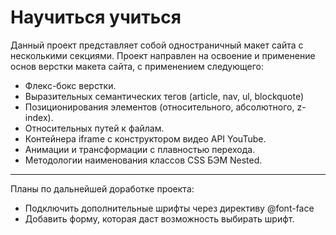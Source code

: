 # Научиться учиться
Данный проект представляет собой одностраничный макет сайта с несколькими секциями.
Проект направлен на освоение и применение основ верстки макета сайта, с применением следующего:
* Флекс-бокс верстки.
* Выразительных семантических тегов (article, nav, ul, blockquote)
* Позиционирования элементов (относительного, абсолютного, z-index).
* Относительных путей к файлам.
* Контейнера iframe с конструктором видео API YouTube.
* Анимации и трансформации с плавностью перехода.
* Методологии наименования классов CSS БЭМ Nested.
___
Планы по дальнейшей доработке проекта:
* Подключить дополнительные шрифты через директиву @font-face
* Добавить форму, которая даст возможность выбирать шрифт.

